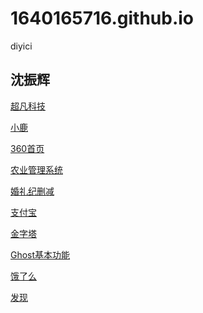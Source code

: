 # 1640165716.github.io
diyici
## 沈振辉

<a href="https://1640165716.github.io/code/html/超凡科技.html">超凡科技</a>

<a href="https://1640165716.github.io/day09/html/小鹿.html">小鹿</a>

<a href="https://1640165716.github.io/day08/html/360首页.html">360首页</a>

<a href="https://1640165716.github.io/day10/html/iot.html">农业管理系统</a>

<a href="https://1640165716.github.io/day13/html/婚礼纪.html">婚礼纪删减</a>

<a href="https://1640165716.github.io/day14/html/支付宝.html">支付宝</a>

<a href="https://1640165716.github.io/day14/html/金字塔.html">金字塔</a>


<a href="https://1640165716.github.io/day14/html/Ghost.html">Ghost基本功能</a>

<a href="https://1640165716.github.io/day15/code/html/饿了吗.html">饿了么</a>

<a href="https://1640165716.github.io/day15/code/html/发现.html">发现</a>
